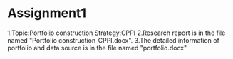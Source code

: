 # Assignment1
1.Topic:Portfolio construction
  Strategy:CPPI
2.Research report is in the file named "Portfolio construction_CPPI.docx".
3.The detailed information of portfolio and data source is in the file named "portfolio.docx".
